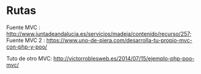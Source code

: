 # Rutas

Fuente MVC : http://www.juntadeandalucia.es/servicios/madeja/contenido/recurso/257;
Fuente MVC 2 : https://www.uno-de-piera.com/desarrolla-tu-propio-mvc-con-php-y-poo/

Tuto de otro MVC: http://victorroblesweb.es/2014/07/15/ejemplo-php-poo-mvc/